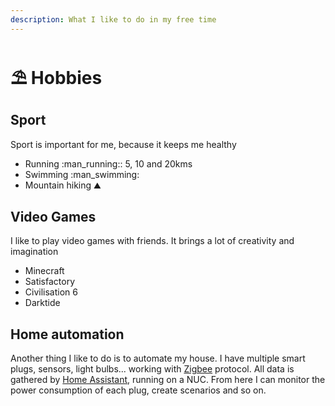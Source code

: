 ```yaml
---
description: What I like to do in my free time
---
```


# ⛱ Hobbies

## Sport

Sport is important for me, because it keeps me healthy

* Running :man\_running::  5, 10 and 20kms
* Swimming :man\_swimming:
* Mountain hiking :mountain:

## Video Games

I like to play video games with friends. It brings a lot of creativity and imagination

* Minecraft
* Satisfactory
* Civilisation 6
* Darktide

## Home automation

Another thing I like to do is to automate my house. I have multiple smart plugs, sensors, light bulbs... working with [Zigbee](https://en.wikipedia.org/wiki/Zigbee) protocol. All data is gathered by [Home Assistant](https://www.home-assistant.io/), running on a NUC. From here I can monitor the power consumption of each plug, create scenarios and so on.
